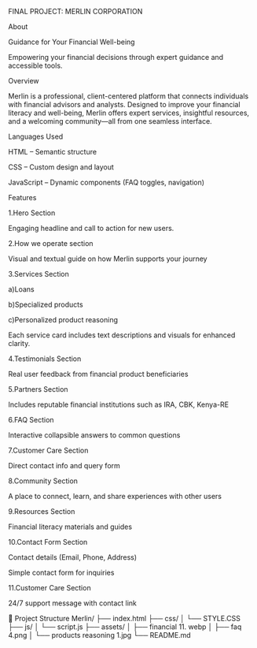 FINAL PROJECT: MERLIN CORPORATION  

About

Guidance for Your Financial Well-being 

Empowering your financial decisions through expert guidance and accessible tools. 

  

Overview 

Merlin is a professional, client-centered platform that connects individuals with financial advisors and analysts. Designed to improve your financial literacy and well-being, Merlin offers expert services, insightful resources, and a welcoming community—all from one seamless interface. 

Languages Used 

HTML – Semantic structure 

  

CSS – Custom design and layout 

  

JavaScript – Dynamic components (FAQ toggles, navigation) 

Features 

1.Hero	Section 

Engaging headline and call to action for new users. 

2.How we operate section 

Visual and textual guide on how Merlin supports your journey 

3.Services Section 

a)Loans 

b)Specialized products 

c)Personalized product reasoning 

Each service card includes text descriptions and visuals for enhanced clarity. 

4.Testimonials Section	 

Real user feedback from financial product beneficiaries 

5.Partners Section	 

Includes reputable financial institutions such as IRA, CBK, Kenya-RE 

6.FAQ	Section 

Interactive collapsible answers to common questions 

7.Customer Care Section 

Direct contact info and query form 

8.Community	 Section 

A place to connect, learn, and share experiences with other users 

9.Resources Section 

Financial literacy materials and guides 

10.Contact Form Section 

Contact details (Email, Phone, Address) 

Simple contact form for inquiries 

11.Customer Care Section 

24/7 support message with contact link 

 

📁 Project Structure 
Merlin/ 
├── index.html 
├── css/ 
│   └── STYLE.CSS 
├── js/ 
│   └── script.js 
├── assets/ 
│   ├── financial 11. webp 
│   ├── faq 4.png 
│   └── products reasoning 1.jpg 
└── README.md 

 
